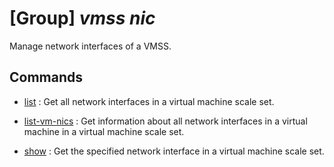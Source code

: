 # [Group] _vmss nic_

Manage network interfaces of a VMSS.

## Commands

- [list](/Commands/vmss/nic/_list.md)
: Get all network interfaces in a virtual machine scale set.

- [list-vm-nics](/Commands/vmss/nic/_list-vm-nics.md)
: Get information about all network interfaces in a virtual machine in a virtual machine scale set.

- [show](/Commands/vmss/nic/_show.md)
: Get the specified network interface in a virtual machine scale set.
